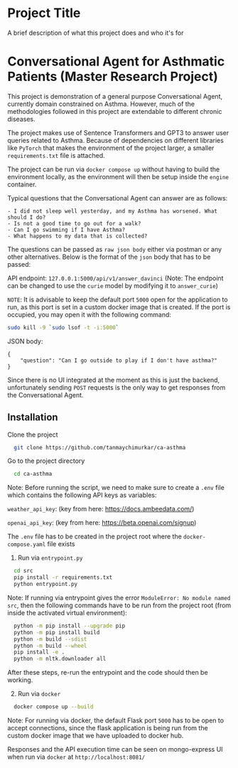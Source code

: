 
# Project Title

A brief description of what this project does and who it's for


# Conversational Agent for Asthmatic Patients (Master Research Project)

This project is demonstration of a general purpose Conversational Agent, currently
domain constrained on Asthma. However, much of the methodologies followed in this
project are extendable to different chronic diseases.

The project makes use of Sentence Transformers and GPT3 to answer user queries 
related to Asthma. Because of dependencies on different libraries like `PyTorch` that
makes the environment of the project larger, a smaller `requirements.txt` file is
attached.

The project can be run via `docker compose up` without having to build the environment
locally, as the environment will then be setup inside the `engine` container.

Typical questions that the Conversational Agent can answer are as follows:

    - I did not sleep well yesterday, and my Asthma has worsened. What should I do?
    - Is not a good time to go out for a walk?
    - Can I go swimming if I have Asthma?
    - What happens to my data that is collected?

The questions can be passed as `raw json body` either via postman or any other alternatives. Below is the format of 
the `json` body that has to be passed:

API endpoint: `127.0.0.1:5000/api/v1/answer_davinci` (Note: The endpoint can be changed to use the `curie` model by
modifying it to `answer_curie`)

`NOTE`: It is advisable to keep the default port `5000` open for the application to run, as this port is set in a custom docker image that is created. If the port is occupied, you may open it with the following command:

```bash
sudo kill -9 `sudo lsof -t -i:5000`
```

JSON body:

```
{
    "question": "Can I go outside to play if I don't have asthma?"
}
```


Since there is no UI integrated at the moment as this is just the backend, 
unfortunately sending `POST` requests is the only way to get responses from the 
Conversational Agent.



## Installation

Clone the project

```bash
  git clone https://github.com/tanmaychimurkar/ca-asthma
```

Go to the project directory

```bash
  cd ca-asthma
```

Note: Before running the script, we need to make sure to create a `.env` file 
which contains the following API keys as variables:

`weather_api_key`: (key from here: https://docs.ambeedata.com/) 

`openai_api_key`: (key from here: https://beta.openai.com/signup)

The `.env` file has to be created in the project root where the `docker-compose.yaml` file exists


1) Run via `entrypoint.py`

```bash
  cd src
  pip install -r requirements.txt
  python entrypoint.py
```

Note: If running via entrypoint gives the error `ModuleError: No module named src`, then the following commands have 
to be run from the project root (from inside the activated virtual environment):

```bash
  python -m pip install --upgrade pip
  python -m pip install build
  python -m build --sdist
  python -m build --wheel
  pip install -e .
  python -m nltk.downloader all
```

After these steps, re-run the entrypoint and the code should then be working.

2) Run via `docker`

```bash
  docker compose up --build
```

Note: For running via docker, the default Flask port `5000` has to be open to accept connections, since the flask application 
is being run from the custom docker image that we have uploaded to docker hub.

Responses and the API execution time can be seen on mongo-express UI when run via `docker` at `http://localhost:8081/`


